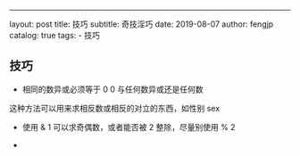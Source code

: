 ---
layout: post
title: 技巧
subtitle: 奇技淫巧
date: 2019-08-07
author: fengjp
catalog: true
tags:
    - 技巧

## 技巧

- 相同的数异或必须等于 0 
  0 与任何数异或还是任何数

这种方法可以用来求相反数或相反的对立的东西，如性别 sex

- 使用 & 1 
可以求奇偶数，或者能否被 2 整除，尽量别使用 % 2

- 
  
